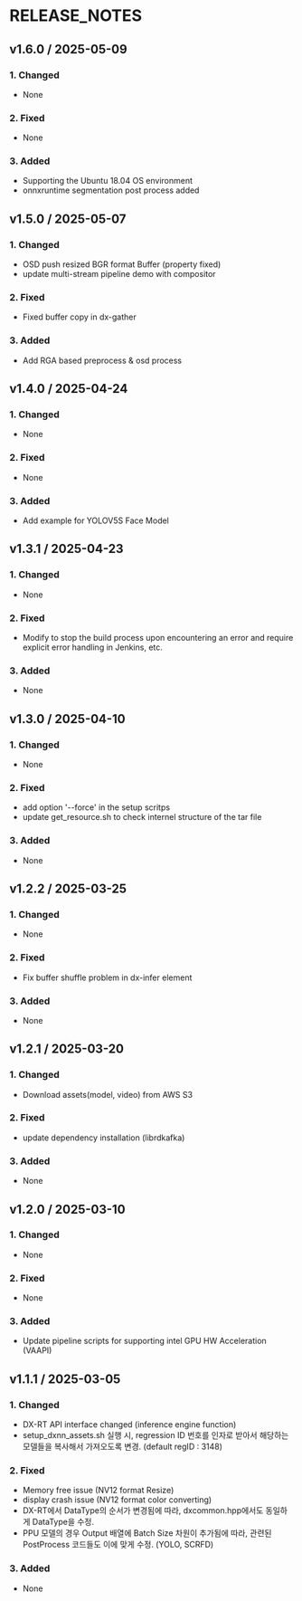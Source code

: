 # RELEASE_NOTES

## v1.6.0 / 2025-05-09
### 1. Changed
- None
### 2. Fixed
- None
### 3. Added
- Supporting the Ubuntu 18.04 OS environment
- onnxruntime segmentation post process added

## v1.5.0 / 2025-05-07
### 1. Changed
- OSD push resized BGR format Buffer (property fixed)
- update multi-stream pipeline demo with compositor
### 2. Fixed
- Fixed buffer copy in dx-gather
### 3. Added
- Add RGA based preprocess & osd process

## v1.4.0 / 2025-04-24
### 1. Changed
- None
### 2. Fixed
- None
### 3. Added
- Add example for YOLOV5S Face Model

## v1.3.1 / 2025-04-23
### 1. Changed
- None
### 2. Fixed
- Modify to stop the build process upon encountering an error and require explicit error handling in Jenkins, etc.
### 3. Added
- None

## v1.3.0 / 2025-04-10
### 1. Changed
- None
### 2. Fixed
- add option '--force' in the setup scritps
- update get_resource.sh to check internel structure of the tar file
### 3. Added
- None

## v1.2.2 / 2025-03-25
### 1. Changed
- None
### 2. Fixed
- Fix buffer shuffle problem in dx-infer element
### 3. Added
- None

## v1.2.1 / 2025-03-20
### 1. Changed
- Download assets(model, video) from AWS S3
### 2. Fixed
- update dependency installation (librdkafka)
### 3. Added
- None

## v1.2.0 / 2025-03-10
### 1. Changed
- None
### 2. Fixed
- None
### 3. Added
- Update pipeline scripts for supporting intel GPU HW Acceleration (VAAPI)

## v1.1.1 / 2025-03-05
### 1. Changed
- DX-RT API interface changed (inference engine function)
- setup_dxnn_assets.sh 실행 시, regression ID 번호를 인자로 받아서 해당하는 모델들을 복사해서 가져오도록 변경. (default regID : 3148)
### 2. Fixed
- Memory free issue (NV12 format Resize)
- display crash issue (NV12 format color converting)
- DX-RT에서 DataType의 순서가 변경됨에 따라, dxcommon.hpp에서도 동일하게 DataType을 수정.
- PPU 모델의 경우 Output 배열에 Batch Size 차원이 추가됨에 따라, 관련된 PostProcess 코드들도 이에 맞게 수정. (YOLO, SCRFD)
### 3. Added
- None
